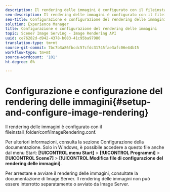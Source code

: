 ```yaml
---
description: Il rendering delle immagini è configurato con il fileinstall_folder/conf/ImageRendering.conf.
seo-description: Il rendering delle immagini è configurato con il fileinstall_folder/conf/ImageRendering.conf.
seo-title: Configurazione e configurazione del rendering delle immagini
solution: Experience Manager
title: Configurazione e configurazione del rendering delle immagini
topic: Scene7 Image Serving - Image Rendering API
uuid: ce76282d-d942-4378-b083-41c95ba97980
translation-type: tm+mt
source-git-commit: 7bc7b3a86fbcdc57cfdc31745fae3afc06e44b15
workflow-type: tm+mt
source-wordcount: '101'
ht-degree: 0%

---
```



# Configurazione e configurazione del rendering delle immagini{#setup-and-configure-image-rendering}

Il rendering delle immagini è configurato con il fileinstall_folder/conf/ImageRendering.conf.

Per ulteriori informazioni, consulta la sezione Configurazione della documentazione. Solo in Windows, è possibile accedere a questo file anche dal menu Start: **[!UICONTROL menu Start]** > **[!UICONTROL Programmi]** > **[!UICONTROL Scene7]** > **[!UICONTROL Modifica file di configurazione del rendering delle immagini]**.

Per arrestare e avviare il rendering delle immagini, consultate la documentazione di Image Server. Il rendering delle immagini non può essere interrotto separatamente o avviato da Image Server.

